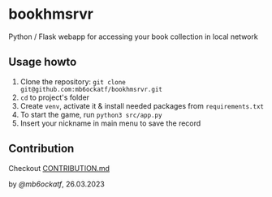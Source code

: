 # bookhmsrvr
Python / Flask webapp for accessing your book collection in local network

## Usage howto
1. Clone the repository: `git clone git@github.com:mb6ockatf/bookhmsrvr.git`
2. `cd` to project's folder
3. Create `venv`, activate it & install needed packages from `requirements.txt`
3. To start the game, run `python3 src/app.py`
4. Insert your nickname in main menu to save the record

## Contribution
Checkout [CONTRIBUTION.md](./CONTRIBUTION.md)

by *@mb6ockatf*, 26.03.2023
